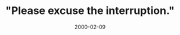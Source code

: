 ---
layout: base.njk
title : '&#34;Please excuse the interruption.&#34;' 
view_title : '&#34;Please excuse the interruption.&#34;' 
year : '2000' 
date : '2000-02-09' 
img_file : '/drawing/pleasexcu.png' 
html_file : 'pleaseex' 
next_html : 'whyhas.html' 
year_order : '149' 
permalink : "title/{{html_file}}.html"
---